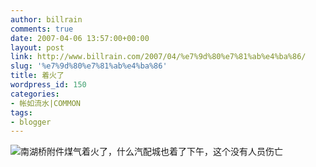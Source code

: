 ```yaml
---
author: billrain
comments: true
date: 2007-04-06 13:57:00+00:00
layout: post
link: http://www.billrain.com/2007/04/%e7%9d%80%e7%81%ab%e4%ba%86/
slug: '%e7%9d%80%e7%81%ab%e4%ba%86'
title: 着火了
wordpress_id: 150
categories:
- 帐如流水|COMMON
tags:
- blogger
---
```


[![](http://bp3.blogger.com/_lAHIYwHGO4A/RhZSFdp6HiI/AAAAAAAABR4/37_jFD5juaM/s400/U660P1T1D12714783F23DT20070406152934.jpg)](http://bp3.blogger.com/_lAHIYwHGO4A/RhZSFdp6HiI/AAAAAAAABR4/37_jFD5juaM/s1600-h/U660P1T1D12714783F23DT20070406152934.jpg)南湖桥附件煤气着火了，什么汽配城也着了下午，这个没有人员伤亡  

